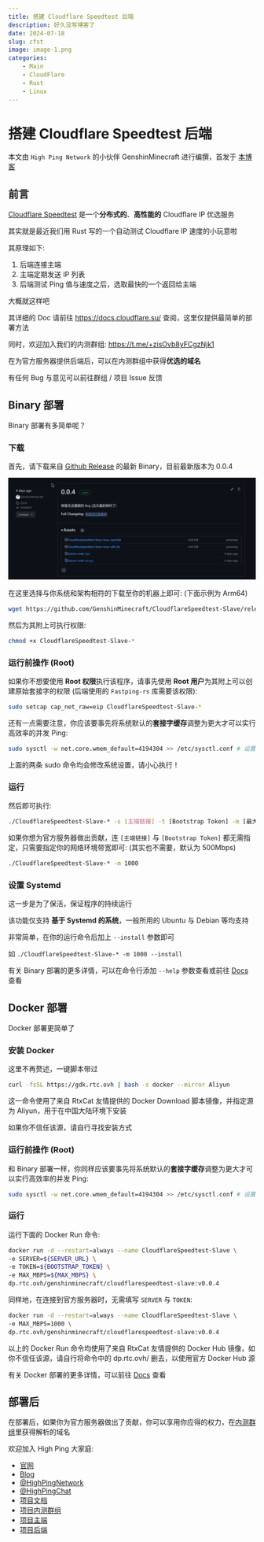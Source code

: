```yaml
---
title: 搭建 Cloudflare Speedtest 后端
description: 好久没写博客了
date: 2024-07-18
slug: cfst
image: image-1.png
categories:
    - Main
    - CloudFlare
    - Rust
    - Linux
---
```


# 搭建 Cloudflare Speedtest 后端

本文由 `High Ping Network` 的小伙伴 GenshinMinecraft 进行编撰，首发于 [本博客](https://blog.highp.ing/)

## 前言

[Cloudflare Speedtest](https://docs.cloudflare.su/) 是一个**分布式的**、**高性能的** Cloudflare IP 优选服务

其实就是最近我们用 Rust 写的一个自动测试 Cloudflare IP 速度的小玩意啦

其原理如下:
1. 后端连接主端
2. 主端定期发送 IP 列表
3. 后端测试 Ping 值与速度之后，选取最快的一个返回给主端

大概就这样吧

其详细的 Doc 请前往 <https://docs.cloudflare.su/> 查阅，这里仅提供最简单的部署方法

同时，欢迎加入我们的内测群组: <https://t.me/+zisOvb8yFCgzNjk1>

在为官方服务器提供后端后，可以在内测群组中获得**优选的域名**

有任何 Bug 与意见可以前往群组 / 项目 Issue 反馈

## Binary 部署

Binary 部署有多简单呢？

### 下载

首先，请下载来自 [Github Release](https://github.com/GenshinMinecraft/CloudflareSpeedtest-Slave/releases) 的最新 Binary，目前最新版本为 0.0.4

![alt text](image.png)

在这里选择与你系统和架构相符的下载至你的机器上即可: (下面示例为 Arm64)
```bash
wget https://github.com/GenshinMinecraft/CloudflareSpeedtest-Slave/releases/download/0.0.4/CloudflareSpeedtest-Slave-linux-aarch64
```

然后为其附上可执行权限: 
```bash
chmod +x CloudflareSpeedtest-Slave-*
```

### 运行前操作 (Root)

如果你不想要使用 **Root 权限**执行该程序，请事先使用 **Root 用户**为其附上可以创建原始套接字的权限 (后端使用的 `Fastping-rs` 库需要该权限): 
```bash
sudo setcap cap_net_raw=eip CloudflareSpeedtest-Slave-*
```

还有一点需要注意，你应该要事先将系统默认的**套接字缓存**调整为更大才可以实行高效率的并发 Ping: 
```bash
sudo sysctl -w net.core.wmem_default=4194304 >> /etc/sysctl.conf # 设置为 4MB, 这足够超多 IP 的测试了
```

上面的两条 sudo 命令均会修改系统设置，请小心执行！

### 运行

然后即可执行: 
```bash
./CloudflareSpeedtest-Slave-* -s [主端链接] -t [Bootstrap Token] -m [最大带宽 Mbps]
```

如果你想为官方服务器做出贡献，连 `[主端链接]` 与 `[Bootstrap Token]` 都无需指定，只需要指定你的网络环境带宽即可: (其实也不需要，默认为 500Mbps)
```bash
./CloudflareSpeedtest-Slave-* -m 1000
```

### 设置 Systemd

这一步是为了保活，保证程序的持续运行

该功能仅支持 **基于 Systemd 的系统**，一般所用的 Ubuntu 与 Debian 等均支持

非常简单，在你的运行命令后加上 `--install` 参数即可

如 `./CloudflareSpeedtest-Slave-* -m 1000 --install`

有关 Binary 部署的更多详情，可以在命令行添加 `--help` 参数查看或前往 [Docs](https://docs.cloudflare.su/hou-duan/binary-bu-shu) 查看

## Docker 部署

Docker 部署更简单了

### 安装 Docker

这里不再赘述，一键脚本带过
```bash
curl -fsSL https://gdk.rtc.ovh | bash -s docker --mirror Aliyun
```

这一命令使用了来自 RtxCat 友情提供的 Docker Download 脚本镜像，并指定源为 Aliyun，用于在中国大陆环境下安装

如果你不信任该源，请自行寻找安装方式

### 运行前操作 (Root)

和 Binary 部署一样，你同样应该要事先将系统默认的**套接字缓存**调整为更大才可以实行高效率的并发 Ping: 
```bash
sudo sysctl -w net.core.wmem_default=4194304 >> /etc/sysctl.conf # 设置为 4MB, 这足够超多 IP 的测试了
```

### 运行

运行下面的 Docker Run 命令: 
```bash
docker run -d --restart=always --name CloudflareSpeedtest-Slave \
-e SERVER=${SERVER_URL} \
-e TOKEN=${BOOTSTRAP_TOKEN} \
-e MAX_MBPS=${MAX_MBPS} \
dp.rtc.ovh/genshinminecraft/cloudflarespeedtest-slave:v0.0.4
```

同样地，在连接到官方服务器时，无需填写 `SERVER` 与 `TOKEN`: 
```bash
docker run -d --restart=always --name CloudflareSpeedtest-Slave \
-e MAX_MBPS=1000 \
dp.rtc.ovh/genshinminecraft/cloudflarespeedtest-slave:v0.0.4
```

以上的 Docker Run 命令均使用了来自 RtxCat 友情提供的 Docker Hub 镜像，如你不信任该源，请自行将命令中的 dp.rtc.ovh/ 删去，以使用官方 Docker Hub 源

有关 Docker 部署的更多详情，可以前往 [Docs](https://docs.cloudflare.su/hou-duan/docker-bu-shu) 查看

## 部署后

在部署后，如果你为官方服务器做出了贡献，你可以享用你应得的权力，在[内测群组](https://t.me/+zisOvb8yFCgzNjk1)里获得解析的域名

欢迎加入 High Ping 大家庭:
- [官网](https://highp.ing)
- [Blog](https://blog.highp.ing)
- [@HighPingNetwork](https://t.me/HighPingNetwork)
- [@HighPingChat](https://t.me/highpingchat)
- [项目文档](https://docs.cloudflare.su/)
- [项目内测群组](https://t.me/+zisOvb8yFCgzNjk1)
- [项目主端](https://github.com/moohr/cfst-backend)
- [项目后端](https://github.com/GenshinMinecraft/CloudflareSpeedtest-Slave)